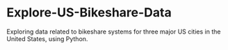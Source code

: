 # Explore-US-Bikeshare-Data
Exploring data related to bikeshare systems for three major US cities in the United States, using Python.

